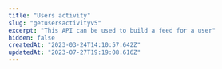 ```yaml
---
title: "Users activity"
slug: "getusersactivityv5"
excerpt: "This API can be used to build a feed for a user"
hidden: false
createdAt: "2023-03-24T14:10:57.642Z"
updatedAt: "2023-07-27T19:19:08.616Z"
---
```

